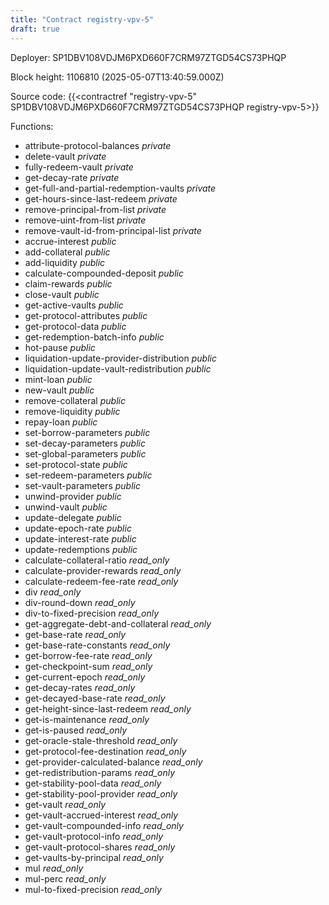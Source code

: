 ```yaml
---
title: "Contract registry-vpv-5"
draft: true
---
```

Deployer: SP1DBV108VDJM6PXD660F7CRM97ZTGD54CS73PHQP


 



Block height: 1106810 (2025-05-07T13:40:59.000Z)

Source code: {{<contractref "registry-vpv-5" SP1DBV108VDJM6PXD660F7CRM97ZTGD54CS73PHQP registry-vpv-5>}}

Functions:

* attribute-protocol-balances _private_
* delete-vault _private_
* fully-redeem-vault _private_
* get-decay-rate _private_
* get-full-and-partial-redemption-vaults _private_
* get-hours-since-last-redeem _private_
* remove-principal-from-list _private_
* remove-uint-from-list _private_
* remove-vault-id-from-principal-list _private_
* accrue-interest _public_
* add-collateral _public_
* add-liquidity _public_
* calculate-compounded-deposit _public_
* claim-rewards _public_
* close-vault _public_
* get-active-vaults _public_
* get-protocol-attributes _public_
* get-protocol-data _public_
* get-redemption-batch-info _public_
* hot-pause _public_
* liquidation-update-provider-distribution _public_
* liquidation-update-vault-redistribution _public_
* mint-loan _public_
* new-vault _public_
* remove-collateral _public_
* remove-liquidity _public_
* repay-loan _public_
* set-borrow-parameters _public_
* set-decay-parameters _public_
* set-global-parameters _public_
* set-protocol-state _public_
* set-redeem-parameters _public_
* set-vault-parameters _public_
* unwind-provider _public_
* unwind-vault _public_
* update-delegate _public_
* update-epoch-rate _public_
* update-interest-rate _public_
* update-redemptions _public_
* calculate-collateral-ratio _read_only_
* calculate-provider-rewards _read_only_
* calculate-redeem-fee-rate _read_only_
* div _read_only_
* div-round-down _read_only_
* div-to-fixed-precision _read_only_
* get-aggregate-debt-and-collateral _read_only_
* get-base-rate _read_only_
* get-base-rate-constants _read_only_
* get-borrow-fee-rate _read_only_
* get-checkpoint-sum _read_only_
* get-current-epoch _read_only_
* get-decay-rates _read_only_
* get-decayed-base-rate _read_only_
* get-height-since-last-redeem _read_only_
* get-is-maintenance _read_only_
* get-is-paused _read_only_
* get-oracle-stale-threshold _read_only_
* get-protocol-fee-destination _read_only_
* get-provider-calculated-balance _read_only_
* get-redistribution-params _read_only_
* get-stability-pool-data _read_only_
* get-stability-pool-provider _read_only_
* get-vault _read_only_
* get-vault-accrued-interest _read_only_
* get-vault-compounded-info _read_only_
* get-vault-protocol-info _read_only_
* get-vault-protocol-shares _read_only_
* get-vaults-by-principal _read_only_
* mul _read_only_
* mul-perc _read_only_
* mul-to-fixed-precision _read_only_
